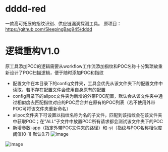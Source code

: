 # dddd-red
一款高可拓展的指纹识别、供应链漏洞探测工具。
原项目：https://github.com/SleepingBag945/dddd

# 逻辑重构V1.0
原工具添加POC的逻辑需要从workflow工作流添加指纹和POC名称十分繁琐故重新设计了POC扫描逻辑，便于随时添加POC和指纹
- 配置文件在本目录下的config文件夹，工具会优先从该文件夹下的配置文件中读取，若不存在配置文件会使用自身原有的配置
- config目录下的allpoc文件夹为新增的外带POC配置，默认会从该文件夹中通过相似度去匹配指纹对应的POC后合并在原有的POC列表（若不使用外带POC可将该文件夹重新命名）
- allpoc文件夹下可设置以指纹名称为名的子文件，匹配到该指纹会在该文件夹中获取POC；在”ALL“子文件中放置POC所有请求都会测试该文件夹下的POC
- 新增参数-app（指定外带POC文件夹的路径）和-st（指纹与POC名称相似度阈值(0-1) 默认0.7)
![image](https://github.com/你的用户名/你的仓库名/blob/分支名/图片路径)

![image](https://github.com/你的用户名/你的仓库名/blob/分支名/图片路径)



